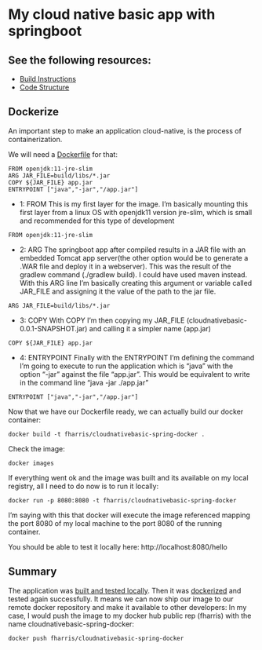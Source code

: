 # My cloud native basic app with springboot

## See the following resources:

- [Build Instructions](./installation.md)
- [Code Structure](./pics/structure.png)


## Dockerize 

An important step to make an application cloud-native, is the process of containerization.

We will need a [Dockerfile](./Dockerfile) for that:

```
FROM openjdk:11-jre-slim
ARG JAR_FILE=build/libs/*.jar
COPY ${JAR_FILE} app.jar
ENTRYPOINT ["java","-jar","/app.jar"]
```
- 1: FROM
This is my first layer for the image. I’m basically mounting this first layer from a linux OS with openjdk11 version jre-slim, which is small and recommended for this type of development
```
FROM openjdk:11-jre-slim
```

- 2: ARG
The springboot app after compiled results in a JAR file with an embedded Tomcat app server(the other option would be to generate a .WAR file and deploy it in a webserver). This was the result of the gradlew command (./gradlew build). I could have used maven instead.
With this ARG line I’m basically creating this argument or variable called JAR_FILE and assigning it the value of the path to the jar file.
```
ARG JAR_FILE=build/libs/*.jar
```

- 3: COPY
With COPY I’m then copying my JAR_FILE (cloudnativebasic-0.0.1-SNAPSHOT.jar) and calling it a simpler name (app.jar)
```
COPY ${JAR_FILE} app.jar
```

- 4: ENTRYPOINT
Finally with the ENTRYPOINT I’m defining the command I’m going to execute to run the application which is “java” with the option “-jar” against the file “app.jar”. This would be equivalent to write in the command line “java -jar ./app.jar”
```
ENTRYPOINT ["java","-jar","/app.jar"]
```


Now that we have our Dockerfile ready, we can actually build our docker container:
```
docker build -t fharris/cloudnativebasic-spring-docker .
```

Check the image:
```
docker images
```

If everything went ok and the image was built and its available on my local registry, all I need to do now is to run it locally:
```
docker run -p 8080:8080 -t fharris/cloudnativebasic-spring-docker
```

I’m saying with this that docker will execute the image referenced mapping the port 8080 of my local machine to the port 8080 of the running container.

You should be able to test it locally here:  http://localhost:8080/hello

## Summary
The application was [built and tested locally](./installation.md). Then it was [dockerized](./Dockerfile) and tested again successfully.
It means we can now ship our image to our remote docker repository and make it available to other developers:
In my case, I would push the image to my docker hub public rep (fharris) with the name cloudnativebasic-spring-docker:
```
docker push fharris/cloudnativebasic-spring-docker
```